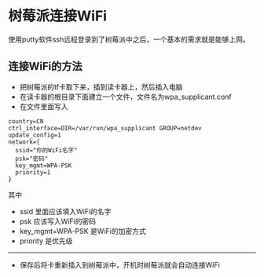 # 树莓派连接WiFi
使用putty软件ssh远程登录到了树莓派中之后，一个基本的需求就是能够上网。 <br>

## 连接WiFi的方法
- 把树莓派的tf卡取下来，插到读卡器上，然后插入电脑
- 在读卡器的根目录下面建立一个文件，文件名为wpa_supplicant.conf
- 在文件里面写入 <br>
```
country=CN
ctrl_interface=DIR=/var/run/wpa_supplicant GROUP=netdev
update_config=1
network={
  ssid="你的WiFi名字"
  psk="密码"  
  key_mgmt=WPA-PSK 
  priority=1 
}
```
其中
- ssid 里面应该填入WiFi的名字
- psk 应该写入WiFi的密码
- key_mgmt=WPA-PSK 是WiFi的加密方式
- priority 是优先级
---------------------------------
- 保存后将卡重新插入到树莓派中，开机时树莓派就会自动连接WiFi
